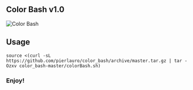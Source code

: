 ## Color Bash v1.0
![Color Bash](https://cdn.mediacru.sh/Sa_JzEBNL0-v.png)

## Usage

`source <(curl -sL https://github.com/pierlauro/color_bash/archive/master.tar.gz | tar -Ozxv color_bash-master/colorBash.sh)`

### Enjoy!
